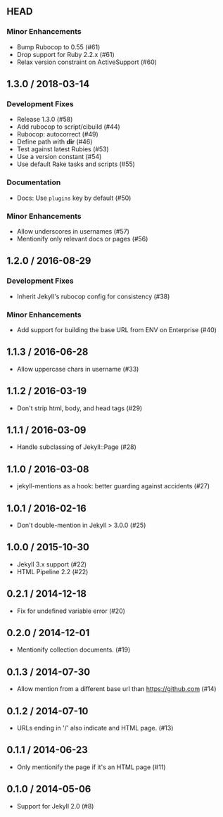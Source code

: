 ## HEAD

### Minor Enhancements

  * Bump Rubocop to 0.55 (#61)
  * Drop support for Ruby 2.2.x (#61)
  * Relax version constraint on ActiveSupport (#60)

## 1.3.0 / 2018-03-14

### Development Fixes

  * Release 1.3.0 (#58)
  * Add rubocop to script/cibuild (#44)
  * Rubocop: autocorrect (#49)
  * Define path with __dir__ (#46)
  * Test against latest Rubies (#53)
  * Use a version constant (#54)
  * Use default Rake tasks and scripts (#55)

### Documentation

  * Docs: Use `plugins` key by default (#50)

### Minor Enhancements

  * Allow underscores in usernames (#57)
  * Mentionify only relevant docs or pages (#56)

## 1.2.0 / 2016-08-29

### Development Fixes

  * Inherit Jekyll's rubocop config for consistency (#38)

### Minor Enhancements

  * Add support for building the base URL from ENV on Enterprise (#40)

## 1.1.3 / 2016-06-28

  * Allow uppercase chars in username (#33)

## 1.1.2 / 2016-03-19

  * Don't strip html, body, and head tags (#29)

## 1.1.1 / 2016-03-09

  * Handle subclassing of Jekyll::Page (#28)

## 1.1.0 / 2016-03-08

  * jekyll-mentions as a hook: better guarding against accidents (#27)

## 1.0.1 / 2016-02-16

  * Don't double-mention in Jekyll > 3.0.0 (#25)

## 1.0.0 / 2015-10-30

  * Jekyll 3.x support (#22)
  * HTML Pipeline 2.2 (#22)

## 0.2.1 / 2014-12-18

  * Fix for undefined variable error (#20)

## 0.2.0 / 2014-12-01

  * Mentionify collection documents. (#19)

## 0.1.3 / 2014-07-30

  * Allow mention from a different base url than https://github.com (#14)

## 0.1.2 / 2014-07-10

  * URLs ending in '/' also indicate and HTML page. (#13)

## 0.1.1 / 2014-06-23

  * Only mentionify the page if it's an HTML page (#11)

## 0.1.0 / 2014-05-06

  * Support for Jekyll 2.0 (#8)

